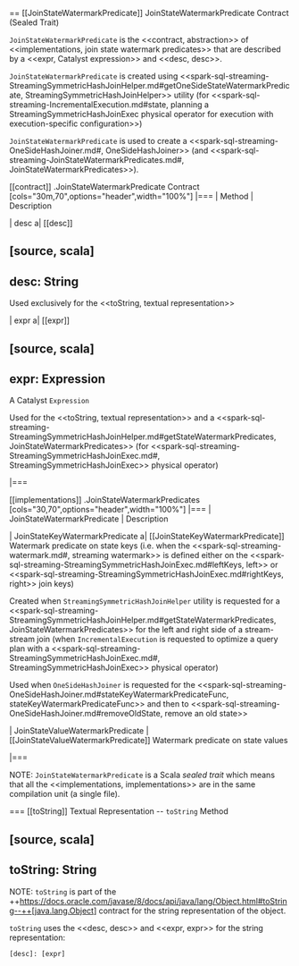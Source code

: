 == [[JoinStateWatermarkPredicate]] JoinStateWatermarkPredicate Contract (Sealed Trait)

`JoinStateWatermarkPredicate` is the <<contract, abstraction>> of <<implementations, join state watermark predicates>> that are described by a <<expr, Catalyst expression>> and <<desc, desc>>.

`JoinStateWatermarkPredicate` is created using <<spark-sql-streaming-StreamingSymmetricHashJoinHelper.md#getOneSideStateWatermarkPredicate, StreamingSymmetricHashJoinHelper>> utility (for <<spark-sql-streaming-IncrementalExecution.md#state, planning a StreamingSymmetricHashJoinExec physical operator for execution with execution-specific configuration>>)

`JoinStateWatermarkPredicate` is used to create a <<spark-sql-streaming-OneSideHashJoiner.md#, OneSideHashJoiner>> (and <<spark-sql-streaming-JoinStateWatermarkPredicates.md#, JoinStateWatermarkPredicates>>).

[[contract]]
.JoinStateWatermarkPredicate Contract
[cols="30m,70",options="header",width="100%"]
|===
| Method
| Description

| desc
a| [[desc]]

[source, scala]
----
desc: String
----

Used exclusively for the <<toString, textual representation>>

| expr
a| [[expr]]

[source, scala]
----
expr: Expression
----

A Catalyst `Expression`

Used for the <<toString, textual representation>> and a <<spark-sql-streaming-StreamingSymmetricHashJoinHelper.md#getStateWatermarkPredicates, JoinStateWatermarkPredicates>> (for <<spark-sql-streaming-StreamingSymmetricHashJoinExec.md#, StreamingSymmetricHashJoinExec>> physical operator)

|===

[[implementations]]
.JoinStateWatermarkPredicates
[cols="30,70",options="header",width="100%"]
|===
| JoinStateWatermarkPredicate
| Description

| JoinStateKeyWatermarkPredicate
a| [[JoinStateKeyWatermarkPredicate]] Watermark predicate on state keys (i.e. when the <<spark-sql-streaming-watermark.md#, streaming watermark>> is defined either on the <<spark-sql-streaming-StreamingSymmetricHashJoinExec.md#leftKeys, left>> or <<spark-sql-streaming-StreamingSymmetricHashJoinExec.md#rightKeys, right>> join keys)

Created when `StreamingSymmetricHashJoinHelper` utility is requested for a <<spark-sql-streaming-StreamingSymmetricHashJoinHelper.md#getStateWatermarkPredicates, JoinStateWatermarkPredicates>> for the left and right side of a stream-stream join (when `IncrementalExecution` is requested to optimize a query plan with a <<spark-sql-streaming-StreamingSymmetricHashJoinExec.md#, StreamingSymmetricHashJoinExec>> physical operator)

Used when `OneSideHashJoiner` is requested for the <<spark-sql-streaming-OneSideHashJoiner.md#stateKeyWatermarkPredicateFunc, stateKeyWatermarkPredicateFunc>> and then to <<spark-sql-streaming-OneSideHashJoiner.md#removeOldState, remove an old state>>

| JoinStateValueWatermarkPredicate
| [[JoinStateValueWatermarkPredicate]] Watermark predicate on state values

|===

NOTE: `JoinStateWatermarkPredicate` is a Scala *sealed trait* which means that all the <<implementations, implementations>> are in the same compilation unit (a single file).

=== [[toString]] Textual Representation -- `toString` Method

[source, scala]
----
toString: String
----

NOTE: `toString` is part of the ++https://docs.oracle.com/javase/8/docs/api/java/lang/Object.html#toString--++[java.lang.Object] contract for the string representation of the object.

`toString` uses the <<desc, desc>> and <<expr, expr>> for the string representation:

```
[desc]: [expr]
```

